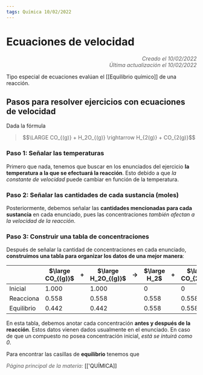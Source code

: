 ```yaml
---
tags: Química 10/02/2022
---
```


# Ecuaciones de velocidad
<div style="text-align: right; opacity: 0.7; font-style: italic;">Creado el 10/02/2022</div>
<div style="text-align: right; opacity: 0.7; font-style: italic;">Última actualización el 10/02/2022</div>

Tipo especial de ecuaciones evalúan el [[Equilibrio químico]] de una reacción.

## Pasos para resolver ejercicios con ecuaciones de velocidad

Dada la fórmula

> $$\LARGE CO_{(g)} + H_2O_{(g)} \rightarrow H_{2(g)} + CO_{2(g)}$$

### Paso 1: Señalar las temperaturas

Primero que nada, tenemos que buscar en los enunciados del ejercicio **la temperatura a la que se efectuará la reacción**. Esto debido a que *la constante de velocidad* puede cambiar en función de la temperatura.

### Paso 2: Señalar las cantidades de cada sustancia (moles)

Posteriormente, debemos señalar las **cantidades mencionadas para cada sustancia** en cada enunciado, pues las concentraciones *también afectan a la velocidad de la reacción*.

### Paso 3: Construir una tabla de concentraciones

Después de señalar la cantidad de concentraciones en cada enunciado, **construimos una tabla para organizar los datos de una mejor manera**:

|            | $\large CO_{(g)}$ | +   | $\large H_2O_{(g)}$ | $\rightarrow$ | $\large H_2$ | +   | $\large CO_{2(g)}$ |
| ---------- | ----------------- | --- | ------------------- | ------------- | ------------ | --- | ------------------ |
| Inicial    | 1.000             |     | 1.000               |               | 0            |     | 0                  |
| Reacciona  | 0.558             |     | 0.558               |               | 0.558        |     | 0.558              | 
| Equilibrio | 0.442             |     | 0.442               |               | 0.558        |     | 0.558              |

En esta tabla, debemos anotar cada concentración **antes y después de la reacción**. Estos datos vienen dados usualmente en el enunciado. En caso de que un compuesto no posea concentración inicial, *está se intuirá como 0*.

Para encontrar las casillas de **equilibrio** tenemos que 

<span style="opacity: 0.7; font-style: italic;">Página principal de la materia:</span> [['QUÍMICA]]